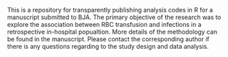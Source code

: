 This is a repository for transparently publishing analysis codes in R for a manuscript submitted to BJA. The primary objective of the research was to explore the association between RBC transfusion and infections in a retrospective in-hospital popualtion. More details of the methodology can be found in the manuscript. Please contact the corresponding author if there is any questions regarding to the study design and data analysis. 
